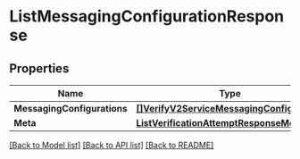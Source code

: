 # ListMessagingConfigurationResponse

## Properties

Name | Type | Description | Notes
------------ | ------------- | ------------- | -------------
**MessagingConfigurations** | [**[]VerifyV2ServiceMessagingConfiguration**](VerifyV2ServiceMessagingConfiguration.md) |  |[optional] 
**Meta** | [**ListVerificationAttemptResponseMeta**](ListVerificationAttemptResponseMeta.md) |  |[optional] 

[[Back to Model list]](../README.md#documentation-for-models) [[Back to API list]](../README.md#documentation-for-api-endpoints) [[Back to README]](../README.md)


